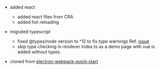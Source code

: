 - added react

  - added react files from CRA
  - added hot reloading

- migrated typescript

  - fixed @types/node version to ^12 to fix type warnings Ref. [issue](https://github.com/electron/electron/issues/21612)
  - skip type checking in renderer index.ts as a demo page with vue is added without types.

- cloned from [electron-webpack-quick-start](https://github.com/electron-userland/electron-webpack-quick-start)
